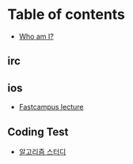 # Table of contents

* [Who am I?](README.md)

## irc

## ios

* [Fastcampus lecture](ios/fastcampus-lecture.md)

## Coding Test

* [알고리즘 스터디](coding-test/undefined.md)

